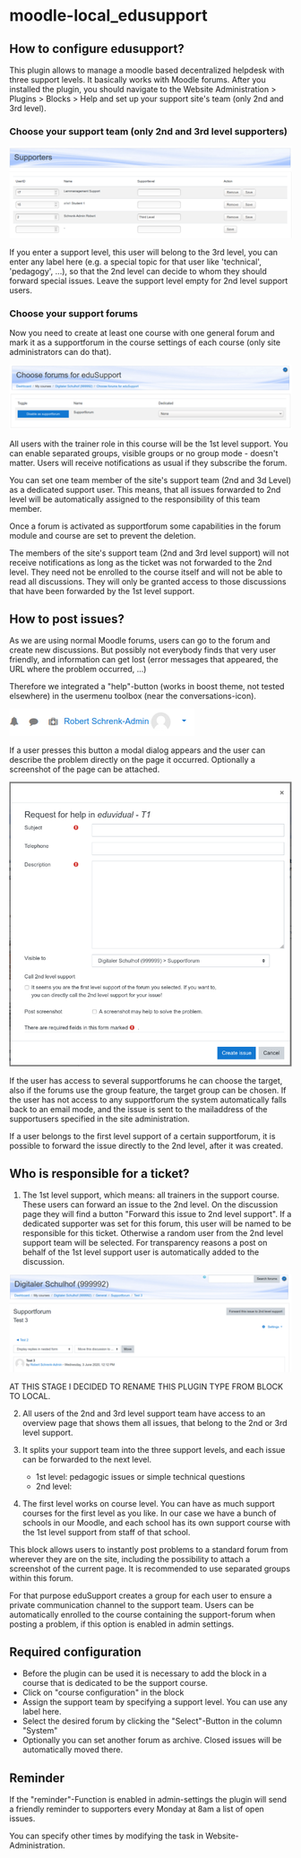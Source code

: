 # moodle-local_edusupport

## How to configure edusupport?
This plugin allows to manage a moodle based decentralized helpdesk with three support levels. It basically works with Moodle forums. After you installed the plugin, you should navigate to the Website Administration > Plugins > Blocks > Help and set up your support site's team (only 2nd and 3rd level).

### Choose your support team (only 2nd and 3rd level supporters)

![Choose support team](/doc/choosesupporters.png)

If you enter a support level, this user will belong to the 3rd level, you can enter any label here (e.g. a special topic for that user like 'technical', 'pedagogy', ...), so that the 2nd level can decide to whom they should forward special issues. Leave the support level empty for 2nd level support users.

### Choose your support forums

Now you need to create at least one course with one general forum and mark it as a supportforum in the course settings of each course (only site administrators can do that).

![Choose support forums](/doc/chooseforums.png)

All users with the trainer role in this course will be the 1st level support. You can enable separated groups, visible groups or no group mode - doesn't matter. Users will receive notifications as usual if they subscribe the forum.

You can set one team member of the site's support team (2nd and 3d Level) as a dedicated support user. This means, that all issues forwarded to 2nd level will be automatically assigned to the responsibility of this team member.

Once a forum is activated as supportforum some capabilities in the forum module and course are set to prevent the deletion.

The members of the site's support team (2nd and 3rd level support) will not receive notifications as long as the ticket was not forwarded to the 2nd level. They need not be enrolled to the course itself and will not be able to read all discussions. They will only be granted access to those discussions that have been forwarded by the 1st level support.

## How to post issues?

As we are using normal Moodle forums, users can go to the forum and create new discussions. But possibly not everybody finds that very user friendly, and information can get lost (error messages that appeared, the URL where the problem occurred, ...)

Therefore we integrated a "help"-button (works in boost theme, not tested elsewhere) in the usermenu toolbox (near the conversations-icon).

![The help button](/doc/help-button.png)

If a user presses this button a modal dialog appears and the user can describe the problem directly on the page it occurred. Optionally a screenshot of the page can be attached.

![The help modal](/doc/help-modal.png)

If the user has access to several supportforums he can choose the target, also if the forums use the group feature, the target group can be chosen. If the user has not access to any supportforum the system automatically falls back to an email mode, and the issue is sent to the mailaddress of the supportusers specified in the site administration.

If a user belongs to the first level support of a certain supportforum, it is possible to forward the issue directly to the 2nd level, after it was created.


## Who is responsible for a ticket?

1. The 1st level support, which means: all trainers in the support course. These users can forward an issue to the 2nd level. On the discussion page they will find a button "Forward this issue to 2nd level support". If a dedicated supporter was set for this forum, this user will be named to be responsible for this ticket. Otherwise a random user from the 2nd level support team will be selected. For transparency reasons a post on behalf of the 1st level support user is automatically added to the discussion.

![Forward issue to 2nd level](/doc/issue-forward.png)


AT THIS STAGE I DECIDED TO RENAME THIS PLUGIN TYPE FROM BLOCK TO LOCAL.




2. All users of the 2nd and 3rd level support team have access to an overview page that shows them all issues, that belong to the 2nd or 3rd level support.

1. It splits your support team into the three support levels, and each issue can be forwarded to the next level.
    * 1st level: pedagogic issues or simple technical questions
    * 2nd level:  
2. The first level works on course level. You can have as much support courses for the first level as you like. In our case we have a bunch of schools in our Moodle, and each school has its own support course with the 1st level support from staff of that school.

This block allows users to instantly post problems to a standard forum from wherever they are on the site, including the possibility to attach a screenshot of the current page. It is recommended to use separated groups within this forum.

For that purpose eduSupport creates a group for each user to ensure a private communication channel to the support team. Users can be automatically enrolled to the course containing the support-forum when posting a problem, if this option is enabled in admin settings.

## Required configuration

* Before the plugin can be used it is necessary to add the block in a course that is dedicated to be the support course.
* Click on "course configuration" in the block
* Assign the support team by specifying a support level. You can use any label here.
* Select the desired forum by clicking the "Select"-Button in the column "System"
* Optionally you can set another forum as archive. Closed issues will be automatically moved there.

## Reminder

If the "reminder"-Function is enabled in admin-settings the plugin will send a friendly reminder to supporters every Monday at 8am a list of open issues.

You can specify other times by modifying the task in Website-Administration.
